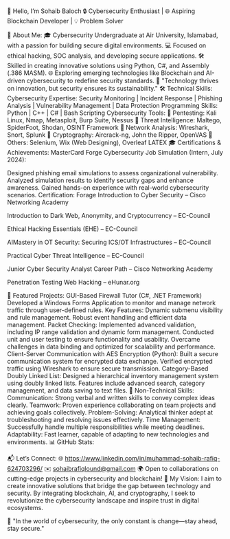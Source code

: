 👋 Hello, I’m Sohaib Baloch
🔒 Cybersecurity Enthusiast | 🌐 Aspiring Blockchain Developer | 💡 Problem Solver

🌟 About Me:
🎓 Cybersecurity Undergraduate at Air University, Islamabad, with a passion for building secure digital environments.
💻 Focused on ethical hacking, SOC analysis, and developing secure applications.
🛠️ Skilled in creating innovative solutions using Python, C#, and Assembly (.386 MASM).
🌐 Exploring emerging technologies like Blockchain and AI-driven cybersecurity to redefine security standards.
🌟 "Technology thrives on innovation, but security ensures its sustainability."
🛠️ Technical Skills:
Cybersecurity Expertise:
Security Monitoring | Incident Response | Phishing Analysis | Vulnerability Management | Data Protection
Programming Skills:
Python | C++ | C# | Bash Scripting
Cybersecurity Tools:
🔹 Pentesting: Kali Linux, Nmap, Metasploit, Burp Suite, Nessus
🔹 Threat Intelligence: Maltego, SpiderFoot, Shodan, OSINT Framework
🔹 Network Analysis: Wireshark, Snort, Splunk
🔹 Cryptography: Aircrack-ng, John the Ripper, OpenVAS
🔹 Others: Selenium, Wix (Web Designing), Overleaf LATEX
🎓 Certifications & Achievements:
MasterCard Forge Cybersecurity Job Simulation (Intern, July 2024):

Designed phishing email simulations to assess organizational vulnerability.
Analyzed simulation results to identify security gaps and enhance awareness.
Gained hands-on experience with real-world cybersecurity scenarios.
Certification: Forage
Introduction to Cyber Security – Cisco Networking Academy

Introduction to Dark Web, Anonymity, and Cryptocurrency – EC-Council

Ethical Hacking Essentials (EHE) – EC-Council

AIMastery in OT Security: Securing ICS/OT Infrastructures – EC-Council

Practical Cyber Threat Intelligence – EC-Council

Junior Cyber Security Analyst Career Path – Cisco Networking Academy

Penetration Testing Web Hacking – eHunar.org

🔭 Featured Projects:
GUI-Based Firewall Tutor (C#, .NET Framework)
Developed a Windows Forms Application to monitor and manage network traffic through user-defined rules.
Key Features:
Dynamic submenu visibility and rule management.
Robust event handling and efficient data management.
Packet Checking: Implemented advanced validation, including IP range validation and dynamic form management.
Conducted unit and user testing to ensure functionality and usability.
Overcame challenges in data binding and optimized for scalability and performance.
Client-Server Communication with AES Encryption (Python):
Built a secure communication system for encrypted data exchange.
Verified encrypted traffic using Wireshark to ensure secure transmission.
Category-Based Doubly Linked List:
Designed a hierarchical inventory management system using doubly linked lists.
Features include advanced search, category management, and data saving to text files.
🌟 Non-Technical Skills:
Communication: Strong verbal and written skills to convey complex ideas clearly.
Teamwork: Proven experience collaborating on team projects and achieving goals collectively.
Problem-Solving: Analytical thinker adept at troubleshooting and resolving issues effectively.
Time Management: Successfully handle multiple responsibilities while meeting deadlines.
Adaptability: Fast learner, capable of adapting to new technologies and environments.
📊 GitHub Stats:


📬 Let’s Connect:
🌐 https://www.linkedin.com/in/muhammad-sohaib-rafiq-624703296/
✉️ sohaibrafiqlound@gmail.com
🌍 Open to collaborations on cutting-edge projects in cybersecurity and blockchain!
🎯 My Vision:
I aim to create innovative solutions that bridge the gap between technology and security. By integrating blockchain, AI, and cryptography, I seek to revolutionize the cybersecurity landscape and inspire trust in digital ecosystems.

🌟 "In the world of cybersecurity, the only constant is change—stay ahead, stay secure."
